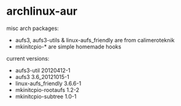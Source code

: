 archlinux-aur
=============

misc arch packages:

* aufs3, aufs3-utils & linux-aufs_friendly are from calimeroteknik
* mkinitcpio-* are simple homemade hooks

current versions:

* aufs3-util                20120412-1
* aufs3                     3.6_20121015-1
* linux-aufs_friendly       3.6.6-1
* mkinitcpio-rootaufs       1.2-2
* mkinitcpio-subtree        1.0-1
